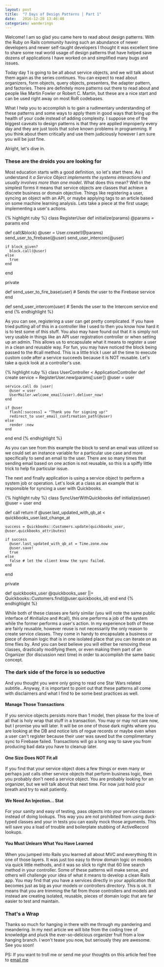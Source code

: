 ```yaml
---
layout: post
title:  "7 Days of Design Patterns | Part 1"
date:   2016-12-28 13:46:40
categories: wanderings
---
```

Welcome! I am so glad you came here to read about design patterns. With the Ruby on Rails community having such
an abundance of newer developers and newer self-taught developers I thought it was excellent time to share some
real world usage of design patterns that have helped save dozens of applications I have worked on and simplified
many bugs and issues.

Today day 1 is going to be all about service objects, and we will talk about them again as the series continues. You
can expect to read about organizers, form objects, query objects, presenters, the adapter pattern, and factories. There
are definitely more patterns out there to read about and people like Martin Fowler or Robert C. Martin, but these are a
nice start and can be used right away on most RoR codebases.

What I help you to accomplish is to gain a rudimentary understanding of these patterns and some ways to apply them in
good ways that bring up the health of your code instead of adding complexity. I suppose one of the biggest caveats to
design patterns is that they are applied improperly every day and they are just tools that solve known problems in programming.
If you think about them critically and use them judiciously however I am sure you will be just fine.

Alright, let's dive in.

### These are the droids you are looking for

Most education starts with a good definition, so let's start there. As I understand it *a Service Object implements the
systems interactions and usually involves more than one model*. What does this mean? Well in the simplest forms it means
that service objects are classes that achieve a discrete business or domain objective. Things like registering a user,
syncing an object with an API, or maybe applying tags to an article based on some machine learning analysis. Lets take a
piece at the first usage; implementing a user's actions.

{% highlight ruby %}
class RegisterUser
  def initialize(params)
    @params = params
  end

  def call(&block)
    @user = User.create!(@params)
    send_user_to_firebase(@user)
    send_user_intercom(@user)

    if block_given?
      block.call(@user)
    else
      true
    end
  end

  private

  def send_user_to_fire_base(user)
    # Sends the user to the Firebase service
  end

  def send_user_intercom(user)
    # Sends the user to the Intercom service
  end
end
{% endhighlight %}

As you can see, registering a user can get pretty complicated. If you have tried putting all of this in a controller like I used
to then you know how hard it is to test some of this stuff. You also may have found out that it is simply not very usable in things
like an API user registration controller or when setting up an admin. This allows us to encapsulate what it means to register a user
in a clean and reusable way. For fun, you may have noticed the block being passed to the #call method. This is a little trick I user
all the time to execute custom code after a service succeeds because it is NOT reusable. Let's take a quick look at a controller's use.

{% highlight ruby %}
class UserController < ApplicationController
  def create
    service = RegisterUser.new(params[:user])
    @user = user

    service.call do |user|
      @user = user
      UserMailer.welcome_email(user).deliver_now!
    end

    if @user
      flash[:success] = "Thank you for signing up!"
      redirect_to user_email_confirmation_path(@user)
    else
      render :new
    end
  end
end
{% endhighlight %}

As you can see from this example the block to send an email was utilized so we could set an instance variable for a particular use
case and more specifically to send an email to the user. There are so many times that sending email based on one action is not
reusable, so this is a spiffy little trick to help fix particular issue.

The next and finally application is using a service object to perform a system job or operation. Let's look at a class as an
example that is responsible for syncing a user with Quickbooks.

{% highlight ruby %}
class SyncUserWithQuickbooks
  def initialize(user)
    @user = user
  end

  def call
    return if @user.last_updated_with_qb_at < quickbooks_user.last_change_at

    success = Quickbooks::Customers.update(quickbooks_user, @user.quickbooks_attributes)

    if success
      @user.last_updated_with_qb_at = Time.zone.now
      @user.save!
      true
    else
      false # let the client know the sync failed.
    end
  end

  private

  def quickbooks_user
    @quickbooks_user ||= Quickbooks::Customers.find(@user.quickbooks_id)
  end
end
{% endhighlight %}

While both of these classes are fairly similar (you will note the same public interface of #initialize and #call), this one performs
a job of the system while the former performs a user's action. In my experience both of these are fairly reusable, however reuse is not necessarily the only reason to create service classes. They come in handy to encapsulate a business or piece of domain logic that is in
one isolated place that you can iterate on as time flies by. And you can best believe you will either be removing these classes,
drastically modifying them, or even making them part of an Organizer (for discussion next time) in order to accomplish the same basic
concept.

### The dark side of the force is so seductive
And you thought you were only going to read one Star Wars related subtitle...Anyway, it is important to point out that these patterns
all come with disclaimers and what I find to be some best practices as well.

#### Manage Those Transactions
If you service objects persists more than 1 model, then please for the love of all that is holy wrap that stuff in a transaction. You
may or may not care now, but I promise you will later. It will be on one of those dark nights where you are looking at the DB and notice
lots of rogue records or maybe even when a user can't register because their user was saved but the complimentary sync to Firebase failed.
Transactions will go a long way to save you from producing bad data you have to cleanup later.

#### One Size Does NOT Fit all
If you find that your service object does a few things or even many or perhaps just calls other service objects that perform business
logic, then you probably don't need a service object. You are probably looking for an organizer, but we will talk about that next time. For
now just hold your breath and try to wait patiently.

#### We Need An Injection... Stat
For your sanity and easy of testing, pass objects into your service classes instead of doing lookups. This way you are not prohibited from
using duck-typed classes and your in tests you can easily mock those arguments. This will save you a load of trouble and boilerplate stubbing of ActiveRecord lookups.

#### You Must Unlearn What You Have Learned
When you jumped into Rails you learned all about MVC and everything fit in one of those layers. It was just too easy to throw domain
logic on models via quick little methods, and it was so slick to right that 60 line search method in your controller. Some of these patterns
will make sense, and others will challenge your idea of what it means to develop a clean Rails app. You may find that you have a services
directly in your application that becomes just as big as your models or controllers directory. This is ok. It means that you are trimming
the fat from those controllers and models and instead are creating isolated, reusable, pieces of domain logic that are far easier to test
and maintain.

### That's a Wrap
Thanks so much for hanging in there with me through my pandering and meandering. In my next article we will bite from the coding tree of
knowledge and pluck the ever-so-delicious organizer fruit from a low hanging branch. I won't tease you now, but seriously they are awesome. See you soon!

PS: If you want to troll me or send me your thoughts on this article feel free to [email me](mailto:caseyr.provost@gmail.com)
